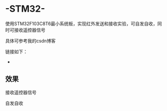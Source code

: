 # -STM32-
使用STM32F103C8T6最小系统板，实现红外发送和接收实验，可自发自收，同时可接收遥控器信号

具体可参考我的csdn博客

链接如下：
* []()

## 效果
接收遥控器信号

自发自收
